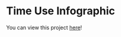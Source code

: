 # Time Use Infographic
You can view this project [here](https://pauljasek.github.io/Time-Use-Infographic/)!
